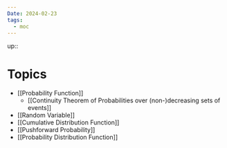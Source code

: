 ```yaml
---
Date: 2024-02-23
tags:
  - moc
---
```

up:: 

# Topics
- [[Probability Function]]
	- [[Continuity Theorem of Probabilities over (non-)decreasing sets of events]]
- [[Random Variable]]
- [[Cumulative Distribution Function]]
- [[Pushforward Probability]]
- [[Probability Distribution Function]]